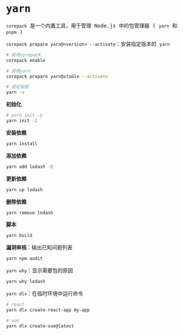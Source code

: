 # <samp>yarn</samp>

<samp>`corepack` 是一个内置工具，用于管理 Node.js 中的包管理器 ( `yarn` 和 `pnpm` )</samp>

<samp>`corepack prepare yarn@<version> --activate`：安装指定版本的 `yarn`</samp>

```sh
# 启用corepack
corepack enable

# 启用yarn
corepack prepare yarn@stable --activate

# 验证安装
yarn -v
```

<samp>**初始化**</samp>

```sh
# yarn init -y
yarn init -2
```

<samp>**安装依赖**</samp>

```sh
yarn install
```

<samp>**添加依赖**</samp>

```sh
yarn add lodash -D
```

<samp><b>更新依赖</b></samp>

```sh
yarn up lodash
```

<samp><b>删除依赖</b></samp>

```sh
yarn remove lodash
```

<samp>**脚本**</samp>

```sh
yarn build
```

<samp><b>漏洞审核</b>：输出已知问题列表</samp>

```sh
yarn npm audit
```

<samp>`yarn why`：显示需要包的原因</samp>

```sh
yarn why lodash
```

<samp>`yarn dlx`：在临时环境中运行命令</samp>

```sh
# react
yarn dlx create-react-app my-app

# vue
yarn dlx create-vue@latest
```